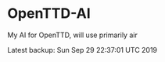 # OpenTTD-AI
My AI for OpenTTD, will use primarily air

Latest backup: Sun Sep 29 22:37:01 UTC 2019
